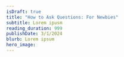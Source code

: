 ```yaml
---
isDraft: true
title: "How to Ask Questions: For Newbies"
subtitle: Lorem ipusm
reading_duration: 999
publishDate: 3/1/2024
blurb: Lorem ipsum
hero_image: 
---
```


